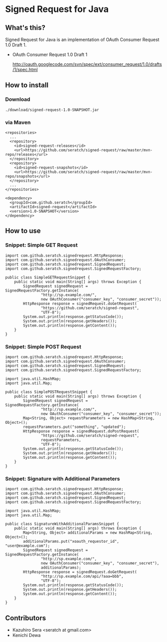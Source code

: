 # Signed Request for Java

## What's this?

Signed Request for Java is an implementation of OAuth Consumer Request 1.0 Draft 1.

* OAuth Consumer Request 1.0 Draft 1

    http://oauth.googlecode.com/svn/spec/ext/consumer_request/1.0/drafts/1/spec.html

## How to install

### Download

    ./download/signed-request-1.0-SNAPSHOT.jar

### via Maven

    <repositories>
      ...
      <repository>
        <id>signed-request-releases</id>
        <url>https://github.com/seratch/signed-request/raw/master/mvn-repo/releases</url>
      </repository>
      <repository>
        <id>signed-request-snapshots</id>
        <url>https://github.com/seratch/signed-request/raw/master/mvn-repo/snapshots</url>
      </repository>
      ...
    </repositories>

    <dependency>
      <groupId>com.github.seratch</groupId>
      <artifactId>signed-request</artifactId>
      <version>1.0-SNAPSHOT</version>
    </dependency>

## How to use

### Snippet: Simple GET Request

    import com.github.seratch.signedrequest.HttpResponse;
    import com.github.seratch.signedrequest.OAuthConsumer;
    import com.github.seratch.signedrequest.SignedRequest;
    import com.github.seratch.signedrequest.SignedRequestFactory;
    
    public class SimpleGETRequestSnippet {
        public static void main(String[] args) throws Exception {
            SignedRequest signedRequest = SignedRequestFactory.getInstance(
                    "http://sp.example.com/",
                    new OAuthConsumer("consumer_key", "consumer_secret"));
            HttpResponse response = signedRequest.doGetRequest(
                    "https://github.com/seratch/signed-request", 
                    "UTF-8");
            System.out.println(response.getStatusCode());
            System.out.println(response.getHeaders());
            System.out.println(response.getContent());
        }
    }

### Snippet: Simple POST Request

    import com.github.seratch.signedrequest.HttpResponse;
    import com.github.seratch.signedrequest.OAuthConsumer;
    import com.github.seratch.signedrequest.SignedRequest;
    import com.github.seratch.signedrequest.SignedRequestFactory;
    
    import java.util.HashMap;
    import java.util.Map;
    
    public class SimplePOSTRequestSnippet {
        public static void main(String[] args) throws Exception {
            SignedRequest signedRequest = SignedRequestFactory.getInstance(
                    "http://sp.example.com/", 
                    new OAuthConsumer("consumer_key", "consumer_secret"));
            Map<String, Object> requestParameters = new HashMap<String, Object>();
            requestParameters.put("something", "updated");
            HttpResponse response = signedRequest.doPostRequest(
                    "https://github.com/seratch/signed-request", 
                    requestParameters,
                    "UTF-8");
            System.out.println(response.getStatusCode());
            System.out.println(response.getHeaders());
            System.out.println(response.getContent());
        }
    }

### Snippet: Signature with Additional Parameters

    import com.github.seratch.signedrequest.HttpResponse;
    import com.github.seratch.signedrequest.OAuthConsumer;
    import com.github.seratch.signedrequest.SignedRequest;
    import com.github.seratch.signedrequest.SignedRequestFactory;
    
    import java.util.HashMap;
    import java.util.Map;
    
    public class SignatureWithAdditionalParamsSnippet {
        public static void main(String[] args) throws Exception {
            Map<String, Object> additionalParams = new HashMap<String, Object>();
            additionalParams.put("xoauth_requestor_id", "user@example.com");
            SignedRequest signedRequest = SignedRequestFactory.getInstance(
                    "http://sp.example.com/", 
                    new OAuthConsumer("consumer_key", "consumer_secret"), 
                    additionalParams);
            HttpResponse response = signedRequest.doGetRequest(
                    "http://sp.example.com/api/?aaa=bbb", 
                    "UTF-8");
            System.out.println(response.getStatusCode());
            System.out.println(response.getHeaders());
            System.out.println(response.getContent());
        }
    }

## Contributors

* Kazuhiro Sera &lt;seratch at gmail.com&gt;
* Kenichi Dewa

